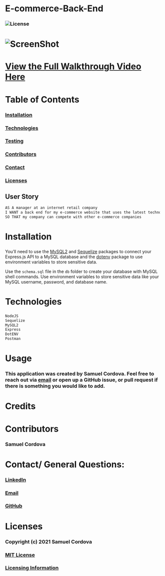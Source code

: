 # E-commerce-Back-End

### ![License](https://img.shields.io/badge/License-MIT-brightgreen.svg)


# ![ScreenShot]()
# [View the Full Walkthrough Video Here]()

# Table of Contents
### [Installation](#Installation)
### [Technologies](#Technologies)
### [Testing](#Testing)
### [Contributors](#Contributors)
### [Contact](#Contact)
### [Licenses](#Licenses)

## User Story
```md
AS A manager at an internet retail company
I WANT a back end for my e-commerce website that uses the latest technologies
SO THAT my company can compete with other e-commerce companies
```

# Installation
###
You’ll need to use the [MySQL2](https://www.npmjs.com/package/mysql2) and [Sequelize](https://www.npmjs.com/package/sequelize) packages to connect your Express.js API to a MySQL database and the [dotenv](https://www.npmjs.com/package/dotenv) package to use environment variables to store sensitive data.

Use the `schema.sql` file in the `db` folder to create your database with MySQL shell commands. Use environment variables to store sensitive data like your MySQL username, password, and database name.
# Technologies
### 
```md
NodeJS
Sequelize
MySQL2
Express
DotENV
Postman
```


# Usage
### This application was created by Samuel Cordova. Feel free to reach out via [email](Cordovas1337@gmail.com) or open up a GitHub issue, or pull request if there is something you would like to add. 

# Credits



# Contributors
### Samuel Cordova


# Contact/ General Questions:
### [LinkedIn]()
### [Email](Cordovas1337@gmail.com)
### [GitHub](https://github.com/Cordovas-cmd)

# Licenses
### Copyright (c) 2021 Samuel Cordova
### [MIT License](https://opensource.org/licenses/MIT)
### [Licensing Information](https://opensource.org/licenses/MIT)
